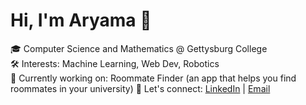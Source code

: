 # Hi, I'm Aryama 👋

🎓 Computer Science and Mathematics @ Gettysburg College  
🛠️ Interests: Machine Learning, Web Dev, Robotics  
🌱 Currently working on: Roommate Finder (an app that helps you find roommates in your university)
💌 Let's connect: [LinkedIn](https://linkedin.com/in/aryamasharma) | [Email](mailto:aryama.subbu@gmail.com)


<!---
aryamasharma/aryamasharma is a ✨ special ✨ repository because its `README.md` (this file) appears on your GitHub profile.
You can click the Preview link to take a look at your changes.
--->
